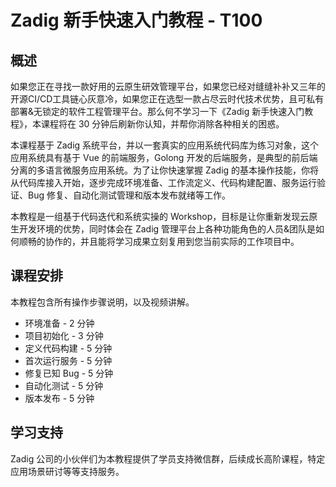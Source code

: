 # Zadig 新手快速入门教程 - T100

## 概述

如果您正在寻找一款好用的云原生研效管理平台，如果您已经对缝缝补补又三年的开源CI/CD工具链心灰意冷，如果您正在选型一款占尽云时代技术优势，且可私有部署&无锁定的软件工程管理平台。那么何不学习一下《Zadig 新手快速入门教程》，本课程将在 30 分钟后刷新你认知，并帮你消除各种相关的困惑。

本课程基于 Zadig 系统平台，并以一套真实的应用系统代码库为练习对象，这个应用系统具有基于 Vue 的前端服务，Golong 开发的后端服务，是典型的前后端分离的多语言微服务应用系统。为了让你快速掌握 Zadig 的基本操作技能，你将从代码库接入开始，逐步完成环境准备、工作流定义、代码构建配置、服务运行验证、Bug 修复、自动化测试管理和版本发布就绪等工作。

本教程是一组基于代码迭代和系统实操的 Workshop，目标是让你重新发现云原生开发环境的优势，同时体会在 Zadig 管理平台上各种功能角色的人员&团队是如何顺畅的协作的，并且能将学习成果立刻复用到您当前实际的工作项目中。

## 课程安排

本教程包含所有操作步骤说明，以及视频讲解。

* 环境准备 - 2 分钟
* 项目初始化 - 3 分钟
* 定义代码构建 - 5 分钟
* 首次运行服务 - 5 分钟
* 修复已知 Bug - 5 分钟
* 自动化测试 - 5 分钟
* 版本发布 - 5 分钟

## 学习支持

Zadig 公司的小伙伴们为本教程提供了学员支持微信群，后续成长高阶课程，特定应用场景研讨等等支持服务。
